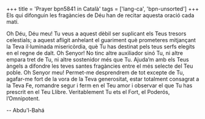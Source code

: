 +++
title = 'Prayer bpn5841 in Català'
tags = ['lang-ca', 'bpn-unsorted']
+++
Els qui difonguin les fragàncies de Déu han de recitar aquesta oració cada matí.

Oh Déu, Déu meu! Tu veus a aquest dèbil ser suplicant els Teus tresors celestials; a aquest afligit anhelant el guariment què prometeres mitjançant la Teva il·luminada misericòrdia, què Tu has destinat pels teus serfs elegits en el regne de dalt.
Oh Senyor! No tinc altre auxiliador sinó Tu, ni altre empara  tret de Tu, ni altre sostenidor més que Tu. Ajuda’m amb els Teus àngels a difondre les teves santes fragàncies entre el més selecte del Teu poble.
Oh Senyor meu! Permet-me desprendrem de tot excepte de Tu, agafar-me fort de la vora de la Teva generositat, estar totalment consagrat a la Teva Fe, romandre segur i ferm en el Teu amor i observar el que Tu has prescrit en el Teu Llibre.
Veritablement Tu ets el Fort, el Poderós, l’Omnipotent.

-- Abdu'l-Bahá
